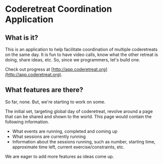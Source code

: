 # Coderetreat Coordination Application

## What is it?
This is an application to help facilitate coordination of multiple coderetreats on the same day. It is fun to have video calls, know what the other retreat is doing, share ideas, etc. So, since we programmers, let's build one.

Check out progress at [http://app.coderetreat.org](http://app.coderetreat.org).

## What features are there?
So far, none. But, we're starting to work on some.

The initial set, targeting global day of coderetreat, revolve around a page that can be shared and shown to the world. This page would contain the following information.
* What events are running, completed and coming up
* What sessions are currently running
* Information about the sessions running, such as number, starting time, approximate time left, current exercise/constraints, etc.

We are eager to add more features as ideas come up.
